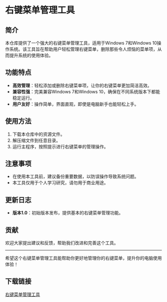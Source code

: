 # 右键菜单管理工具

## 简介
本仓库提供了一个强大的右键菜单管理工具，适用于Windows 7和Windows 10操作系统。该工具旨在帮助用户轻松管理右键菜单，删除那些令人烦恼的菜单项，从而提升系统的使用体验。

## 功能特点
- **高效管理**：轻松添加或删除右键菜单项，让你的右键菜单更加简洁高效。
- **兼容性强**：完美兼容Windows 7和Windows 10，确保在不同系统版本下都能稳定运行。
- **用户友好**：操作简单，界面直观，即使是电脑新手也能轻松上手。

## 使用方法
1. 下载本仓库中的资源文件。
2. 解压缩文件到任意目录。
3. 运行主程序，按照提示进行右键菜单的管理操作。

## 注意事项
- 在使用本工具前，建议备份重要数据，以防误操作导致系统问题。
- 本工具仅用于个人学习研究，请勿用于商业用途。

## 更新日志
- **版本1.0**：初始版本发布，提供基本的右键菜单管理功能。

## 贡献
欢迎大家提出建议和反馈，帮助我们改进和完善这个工具。

---

希望这个右键菜单管理工具能帮助你更好地管理你的右键菜单，提升你的电脑使用体验！

## 下载链接

[右键菜单管理工具](https://pan.quark.cn/s/715ec29da02e)